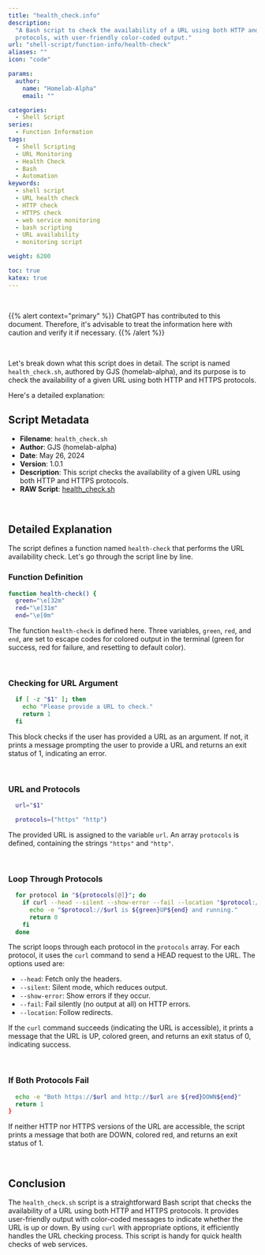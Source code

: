 ```yaml
---
title: "health_check.info"
description:
  "A Bash script to check the availability of a URL using both HTTP and HTTPS
  protocols, with user-friendly color-coded output."
url: "shell-script/function-info/health-check"
aliases: ""
icon: "code"

params:
  author:
    name: "Homelab-Alpha"
    email: ""

categories:
  - Shell Script
series:
  - Function Information
tags:
  - Shell Scripting
  - URL Monitoring
  - Health Check
  - Bash
  - Automation
keywords:
  - shell script
  - URL health check
  - HTTP check
  - HTTPS check
  - web service monitoring
  - bash scripting
  - URL availability
  - monitoring script

weight: 6200

toc: true
katex: true
---
```


<br />

{{% alert context="primary" %}}
ChatGPT has contributed to this document. Therefore, it's advisable to treat the
information here with caution and verify it if necessary. {{% /alert %}}

<br />

Let's break down what this script does in detail. The script is named
`health_check.sh`, authored by GJS (homelab-alpha), and its purpose is to check
the availability of a given URL using both HTTP and HTTPS protocols.

Here's a detailed explanation:

## Script Metadata

- **Filename**: `health_check.sh`
- **Author**: GJS (homelab-alpha)
- **Date**: May 26, 2024
- **Version**: 1.0.1
- **Description**: This script checks the availability of a given URL using both
  HTTP and HTTPS protocols.
- **RAW Script**: [health_check.sh]

<br />

## Detailed Explanation

The script defines a function named `health-check` that performs the URL
availability check. Let's go through the script line by line.

### Function Definition

```bash
function health-check() {
  green="\e[32m"
  red="\e[31m"
  end="\e[0m"
```

The function `health-check` is defined here. Three variables, `green`, `red`,
and `end`, are set to escape codes for colored output in the terminal (green for
success, red for failure, and resetting to default color).

<br />

### Checking for URL Argument

```bash
  if [ -z "$1" ]; then
    echo "Please provide a URL to check."
    return 1
  fi
```

This block checks if the user has provided a URL as an argument. If not, it
prints a message prompting the user to provide a URL and returns an exit status
of 1, indicating an error.

<br />

### URL and Protocols

```bash
  url="$1"

  protocols=("https" "http")
```

The provided URL is assigned to the variable `url`. An array `protocols` is
defined, containing the strings `"https"` and `"http"`.

<br />

### Loop Through Protocols

```bash
  for protocol in "${protocols[@]}"; do
    if curl --head --silent --show-error --fail --location "$protocol://$url"; then
      echo -e "$protocol://$url is ${green}UP${end} and running."
      return 0
    fi
  done
```

The script loops through each protocol in the `protocols` array. For each
protocol, it uses the `curl` command to send a HEAD request to the URL. The
options used are:

- `--head`: Fetch only the headers.
- `--silent`: Silent mode, which reduces output.
- `--show-error`: Show errors if they occur.
- `--fail`: Fail silently (no output at all) on HTTP errors.
- `--location`: Follow redirects.

If the `curl` command succeeds (indicating the URL is accessible), it prints a
message that the URL is UP, colored green, and returns an exit status of 0,
indicating success.

<br />

### If Both Protocols Fail

```bash
  echo -e "Both https://$url and http://$url are ${red}DOWN${end}"
  return 1
}
```

If neither HTTP nor HTTPS versions of the URL are accessible, the script prints
a message that both are DOWN, colored red, and returns an exit status of 1.

<br />

## Conclusion

The `health_check.sh` script is a straightforward Bash script that checks the
availability of a URL using both HTTP and HTTPS protocols. It provides
user-friendly output with color-coded messages to indicate whether the URL is up
or down. By using `curl` with appropriate options, it efficiently handles the
URL checking process. This script is handy for quick health checks of web
services.

[health_check.sh]:
  https://raw.githubusercontent.com/homelab-alpha/shell-script/main/functions/health_check.sh
